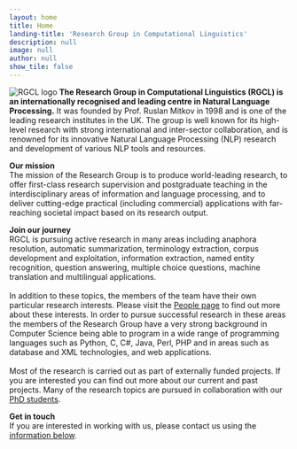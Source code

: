 ```yaml
---
layout: home
title: Home
landing-title: 'Research Group in Computational Linguistics'
description: null
image: null
author: null
show_tile: false
---
```


<p><span class="image right"><img src="{% link assets/images/uwolv-rgcl-logo.png %}" alt="RGCL logo" /></span>
<b>The Research Group in Computational Linguistics (RGCL) is an internationally recognised and leading centre in Natural Language Processing.</b> It was founded by Prof. Ruslan Mitkov in 1998 and is one of the leading research institutes in the UK. The group is well known for its high-level research with strong international and inter-sector collaboration, and is renowned for its innovative Natural Language Processing (NLP) research and development of various NLP tools and resources.
</p>

<p>
<b>Our mission</b>
<br />
The mission of the Research Group is to produce world-leading research, to offer first-class research supervision and postgraduate teaching in the interdisciplinary areas of information and language processing, and to deliver cutting-edge practical (including commercial) applications with far-reaching societal impact based on its research output.
</p>

<p>
<b>Join our journey</b>
<br />
RGCL is pursuing active research in many areas including anaphora resolution, automatic summarization, terminology extraction, corpus development and exploitation, information extraction, named entity recognition, question answering, multiple choice questions, machine translation and multilingual applications. 
<br />
<br />
In addition to these topics, the members of the team have their own particular research interests. Please visit the <a href="https://www.wlv.ac.uk/research/institutes-and-centres/riilp---research-institute-of-information-and-language-processing/research-group-in-computational-linguistics/staff-at-rgcl/" target="_blank"> People page</a> to find out more about these interests. In order to pursue successful research in these areas the members of the Research Group have a very strong background in Computer Science being able to program in a wide range of programming languages such as Python, C, C#, Java, Perl, PHP and in areas such as database and XML technologies, and web applications.
<br />
<br />
Most of the research is carried out as part of externally funded projects. If you are interested you can find out more about our current and past projects. Many of the research topics are pursued in collaboration with our <a href="https://www.wlv.ac.uk/research/institutes-and-centres/riilp---research-institute-of-information-and-language-processing/research-group-in-computational-linguistics/phd-students/" target="_blank">PhD students</a>.
</p>

<p>
<b>Get in touch</b>
<br />
If you are interested in working with us, please contact us using the <a href="#contact" class="scrolly">information below</a>.
</p>
